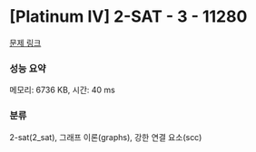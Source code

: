# [Platinum IV] 2-SAT - 3 - 11280 

[문제 링크](https://www.acmicpc.net/problem/11280) 

### 성능 요약

메모리: 6736 KB, 시간: 40 ms

### 분류

2-sat(2_sat), 그래프 이론(graphs), 강한 연결 요소(scc)

